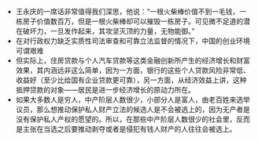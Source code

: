 - 王永庆的一席话非常值得我们深思，他说：“一根火柴棒价值不到一毛钱，一栋房子价值数百万，但是一根火柴棒却可以摧毁一栋房子。可见微不足道的潜在破坏力，一旦发作起来，其攻坚灭顶的力量，无物能御。”
- 在对行政权力缺乏实质性司法审查和可靠立法监督的情况下，中国的创业环境可谓艰难
- 但实际上，住房贷款与个人汽车贷款等这类金融创新所产生的经济增长和财富效果，其内涵远非这么简单，因为一方面，银行的这些个人贷款风险非常低、收益好（至少比给国有企业贷款更可靠），另一方面，从经济效益上讲，这种抵押贷款的对象——居民是进一步经济增长的原动力所在。
- 如果大多数人是穷人，中产阶层人数很少，小部分人是富人，由老百姓来选举议员，那么想推动保护私人财产立法的候选人是不会被选上的，因为无产者是没有保护私人产权的愿望的。所以，在那些中产阶层人数很少的社会里，反而是主张在当选之后要推动剥夺或者是侵犯有钱人财产的人往往会被选上。